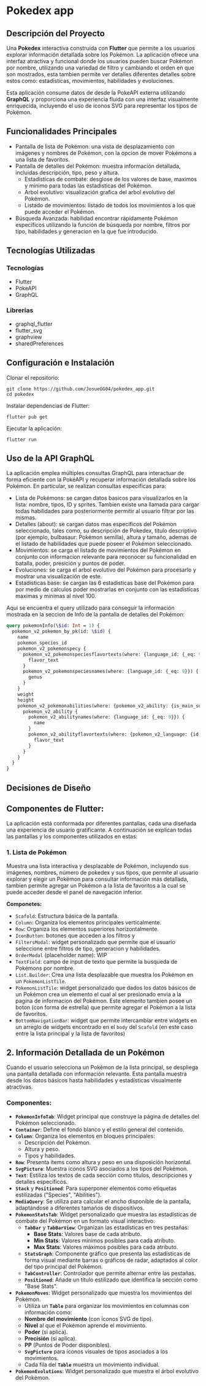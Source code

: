 # Pokedex app

## Descripción del Proyecto
Una **Pokedex** interactiva construida con **Flutter** que permite a los usuarios explorar información detallada sobre los Pokémon. La aplicación ofrece una interfaz atractiva y funcional donde los usuarios pueden buscar Pokémon por nombre, utilizando una variedad de filtro y cambiando el orden en que son mostrados, esta tambien permite ver detalles diferentes detalles sobre estos como: estadísticas, movimientos, habilidades y evoluciones. 

Esta aplicación consume datos de desde la PokeAPI  externa utilizando **GraphQL** y proporciona una experiencia fluida con una interfaz visualmente enriquecida, incluyendo el uso de iconos SVG para representar los tipos de Pokémon.


## Funcionalidades Principales
- Pantalla de lista de Pokémon: una vista de desplazamiento con imágenes y nombres de Pokémon, con la opcion de mover Pokémons a una lista de favoritos.
- Pantalla de detalles del Pokémon: muestra información detallada, incluidas descripción, tipo, peso y altura.
    - Estadísticas de combate: desglose de los valores de base, maximos y minimo para todas las estadisticas del Pokémon.
    - Arbol evolutivo: visualización grafica del arbol evolutivo del Pokémon.
    - Listado de movimientos: listado de todos los movimientos a los que puede acceder el Pokémon.
- Búsqueda Avanzada: habilidad encontrar rápidamente Pokémon específicos utilizando la función de búsqueda por nombre, filtros por tipo, habilidades y generacion en la que fue introducido.


## Tecnologías Utilizadas
### Tecnologías
- Flutter
- PokeAPI
- GraphQL
### Librerias
- graphql_flutter
- flutter_svg
- graphview
- sharedPreferences

## Configuración e Instalación

Clonar el repositorio:

```shell
git clone https://github.com/JosueGG04/pokedex_app.git
cd pokedex
```

Instalar dependencias de Flutter:

```shell
flutter pub get
```

Ejecutar la aplicación:

```shell
flutter run
```

## Uso de la API GraphQL

La aplicación emplea múltiples consultas GraphQL para interactuar de forma eficiente con la PokéAPI y recuperar información detallada sobre los Pokémon. En particular, se realizan consultas específicas para:

- Lista de Pokémons: se cargan datos basicos para  visualizarlos en la lista: nombre, tipos, ID y sprites. Tambien existe una llamada para cargar todas habilidades para posteriormente permitir al usuario filtrar por las mismas. 
- Detalles (about): se cargan datos mas especificos del Pokémon seleccionado, tales como, su descripción de Pokedex, titulo descriptivo (por ejemplo, bulbasaur: Pokémon semilla), altura y tamaño, ademas de el listado de habilidades que puede poseer el Pokémon seleccionado.
- Movimientos: se carga el listado de movimientos del Pokémon en conjunto con informacion relevante para reconocer su funcionalidad en batalla, poder, presición y puntos de poder.
- Evoluciones: se carga el arbol evolutivo del Pokémon para procesarlo y mostrar una visualización de este.
- Estadisticas base: se cargan las 6 estadisticas base del Pokémon para por medio de calculos poder mostrarlas en conjunto con las estadisticas maximas y minimas al nivel 100.

Aqui se encuentra el query utilizado para conseguir la información mostrada en la seccion de Info de la pantalla de detalles del Pokémon:
```GraphQL
query pokemonInfo(\$id: Int = 1) {
  pokemon_v2_pokemon_by_pk(id: \$id) {
    name
    pokemon_species_id
    pokemon_v2_pokemonspecy {
      pokemon_v2_pokemonspeciesflavortexts(where: {language_id: {_eq: 9}, pokemon_v2_version: {}}, order_by: {pokemon_v2_version: {pokemon_v2_versiongroup: {}, version_group_id: desc}}, limit: 1) {
        flavor_text
      }
      pokemon_v2_pokemonspeciesnames(where: {language_id: {_eq: 9}}) {
        genus
      }
    }
    weight
    height
    pokemon_v2_pokemonabilities(where: {pokemon_v2_ability: {is_main_series: {_eq: true}}}) {
      pokemon_v2_ability {
        pokemon_v2_abilitynames(where: {language_id: {_eq: 9}}) {
          name
        }
        pokemon_v2_abilityflavortexts(where: {pokemon_v2_language: {id: {_eq: 9}}}, order_by: {version_group_id: desc}, limit: 1) {
          flavor_text
        }
      }
    }
  }
}
```
## Decisiones de Diseño 

## Componentes de Flutter:
La aplicación está conformada por diferentes pantallas, cada una diseñada una experiencia de usuario gratificante. A continuación se explican todas las pantallas y los componentes utilizados en estas:

### 1. Lista de Pokémon
Muestra una lista interactiva y desplazable de Pokémon, incluyendo sus imágenes, nombres, número de pokedex y sus tipos, que permite al usuario explorar y elegir un Pokémon para consultar información más detallada, tambien permite agregar un Pokémon a la lista de favoritos a la cual se puede acceder desde el panel de navegación inferior.

**Componetes:**
- `Scafold`: Estructura básica de la pantalla.
- `Column`: Organiza los elementos principales verticalmente.
- `Row`: Organiza los elementos superiores horizontalmente.
- `IconButton`: botones que acceden a los filtros y
- `FiltersModal`: widget personalizado que permite que el usuario seleccione entre filtros de tipo, generacion y habilidades.
- `OrderModal` (placeholder name): WIP
- `TextField`: campo de input de texto que permite la busqueda de Pokémons por nombre. 
- `List.Builder`: Crea una lista desplazable que muestra los Pokémon en un `PokemonListTile`.
- `PokemonListTile`: widget personalizado que dados los datos básicos de un Pokémon crea un elemento el cual al ser presionado envia a la pagina de informacion del Pokémon. Este elemento tambien posee un boton (con forma de estrella) que permite agregar el Pokémon a la lista de favoritos.
- `BottomNavigationBar`: widget que permite intercambiar entre widgets en un arreglo de widgets encontrado en el `body` del `Scafold` (en este caso entre la lista principal y la lista de favoritos)

## 2. Información Detallada de un Pokémon

Cuando el usuario selecciona un Pokémon de la lista principal, se despliega una pantalla detallada con información relevante. Esta pantalla muestra desde los datos básicos hasta habilidades y estadísticas visualmente atractivas.

### **Componentes:**

- **`PokemonInfoTab`**: Widget principal que construye la página de detalles del Pokémon seleccionado.
- **`Container`**: Define el fondo blanco y el estilo general del contenido.
- **`Column`**: Organiza los elementos en bloques principales:
  - Descripción del Pokémon.
  - Altura y peso.
  - Tipos y habilidades.
- **`Row`**: Presenta ítems como altura y peso en una disposición horizontal.
- **`SvgPicture`**: Muestra íconos SVG asociados a los tipos del Pokémon.
- **`Text`**: Estiliza los textos de cada sección como títulos, descripciones y detalles específicos.
- **`Stack`** y **`Positioned`**: Para superponer elementos como etiquetas estilizadas ("Species", "Abilities").
- **`MediaQuery`**: Se utiliza para calcular el ancho disponible de la pantalla, adaptándose a diferentes tamaños de dispositivos.
- **`PokemonStatsTab`**: Widget personalizado que muestra las estadísticas de combate del Pokémon en un formato visual interactivo:
  - **`TabBar`** y **`TabBarView`**: Organizan las estadísticas en tres pestañas:
    - **Base Stats**: Valores base de cada atributo.
    - **Min Stats**: Valores mínimos posibles para cada atributo.
    - **Max Stats**: Valores máximos posibles para cada atributo.
  - **`StatsGraph`**: Componente gráfico que presenta las estadísticas de forma visual mediante barras o gráficos de radar, adaptados al color del tipo principal del Pokémon.
  - **`TabController`**: Controlador que permite alternar entre las pestañas.
  - **`Positioned`**: Añade un título estilizado que identifica la sección como "Base Stats".
- **`PokemonMoves`**: Widget personalizado que muestra los movimientos del Pokémon.
  - Utiliza un **`Table`** para organizar los movimientos en columnas con información como:
  - **Nombre del movimiento** (con íconos SVG de tipo).
  - **Nivel** al que el Pokémon aprende el movimiento.
  - **Poder** (si aplica).
  - **Precisión** (si aplica).
  - **PP** (Puntos de Poder disponibles).
  - **`SvgPicture`** para íconos visuales de tipos asociados a los movimientos.
  - Cada fila del **`Table`** muestra un movimiento individual.
- **`PokemonEvolutions`**: Widget personalizado que muestra el árbol evolutivo del Pokémon.

